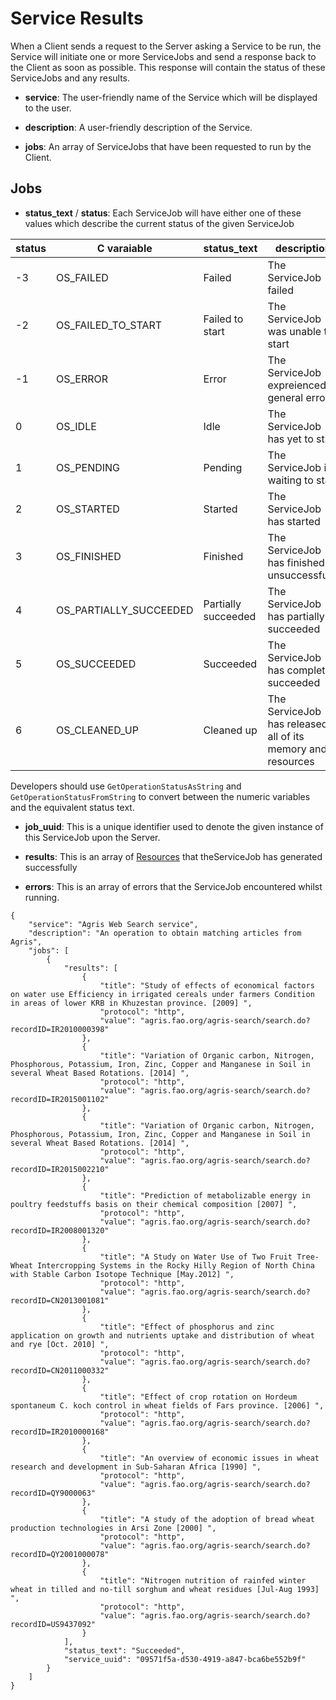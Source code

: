 ﻿# Service Results

When a Client sends a request to the Server asking a Service to be run, the Service will initiate one or more ServiceJobs and send a response back to the Client as soon as possible. This response will contain the status of these ServiceJobs and any results.


* **service**:
The user-friendly name of the Service which will be displayed to the user.

* **description**: 
A user-friendly description of the Service.

* **jobs**:
An array of ServiceJobs that have been requested to run by the Client.

## Jobs

* **status_text** / **status**: Each ServiceJob will have either one of these values which describe the current status of the given ServiceJob

 status | C varaiable | status_text | description
--- | --- | --- | ---
-3 | OS_FAILED | Failed | The ServiceJob failed
-2 | OS_FAILED_TO_START | Failed to start | The ServiceJob was unable to start
-1 | OS_ERROR | Error | The ServiceJob expreienced a general error
0 | OS_IDLE | Idle | The ServiceJob has yet to start
1 | OS_PENDING | Pending | The ServiceJob is waiting to start 
2 | OS_STARTED | Started | The ServiceJob has started
3 | OS_FINISHED | Finished | The ServiceJob has finished unsuccessfully
4 | OS_PARTIALLY_SUCCEEDED | Partially succeeded | The ServiceJob has partially succeeded
5 | OS_SUCCEEDED | Succeeded | The ServiceJob has completed succeeded
6 | OS_CLEANED_UP | Cleaned up | The ServiceJob has released all of its memory and resources

 Developers should use ```GetOperationStatusAsString``` and 
 ```GetOperationStatusFromString``` to convert between the numeric variables and the equivalent status text.

* **job_uuid**:
 This is a unique identifier used to denote the given instance of this ServiceJob upon the Server.
  
* **results**:
 This is an array of [Resources](schema#resource) that theServiceJob has generated successfully
* **errors**:
 This is an array of errors that the ServiceJob encountered whilst running.


~~~~{.json}
{
	"service": "Agris Web Search service",
	"description": "An operation to obtain matching articles from Agris",
    "jobs": [
        {
            "results": [
                {
                    "title": "Study of effects of economical factors on water use Efficiency in irrigated cereals under farmers Condition in areas of lower KRB in Khuzestan province. [2009] ",
                    "protocol": "http",
                    "value": "agris.fao.org/agris-search/search.do?recordID=IR2010000398"
                },
                {
                    "title": "Variation of Organic carbon, Nitrogen, Phosphorous, Potassium, Iron, Zinc, Copper and Manganese in Soil in several Wheat Based Rotations. [2014] ",
                    "protocol": "http",
                    "value": "agris.fao.org/agris-search/search.do?recordID=IR2015001102"
                },
                {
                    "title": "Variation of Organic carbon, Nitrogen, Phosphorous, Potassium, Iron, Zinc, Copper and Manganese in Soil in several Wheat Based Rotations. [2014] ",
                    "protocol": "http",
                    "value": "agris.fao.org/agris-search/search.do?recordID=IR2015002210"
                },
                {
                    "title": "Prediction of metabolizable energy in poultry feedstuffs basis on their chemical composition [2007] ",
                    "protocol": "http",
                    "value": "agris.fao.org/agris-search/search.do?recordID=IR2008001320"
                },
                {
                    "title": "A Study on Water Use of Two Fruit Tree-Wheat Intercropping Systems in the Rocky Hilly Region of North China with Stable Carbon Isotope Technique [May.2012] ",
                    "protocol": "http",
                    "value": "agris.fao.org/agris-search/search.do?recordID=CN2013001081"
                },
                {
                    "title": "Effect of phosphorus and zinc application on growth and nutrients uptake and distribution of wheat and rye [Oct. 2010] ",
                    "protocol": "http",
                    "value": "agris.fao.org/agris-search/search.do?recordID=CN2011000332"
                },
                {
                    "title": "Effect of crop rotation on Hordeum spontaneum C. koch control in wheat fields of Fars province. [2006] ",
                    "protocol": "http",
                    "value": "agris.fao.org/agris-search/search.do?recordID=IR2010000168"
                },
                {
                    "title": "An overview of economic issues in wheat research and development in Sub-Saharan Africa [1990] ",
                    "protocol": "http",
                    "value": "agris.fao.org/agris-search/search.do?recordID=QY9000063"
                },
                {
                    "title": "A study of the adoption of bread wheat production technologies in Arsi Zone [2000] ",
                    "protocol": "http",
                    "value": "agris.fao.org/agris-search/search.do?recordID=QY2001000078"
                },
                {
                    "title": "Nitrogen nutrition of rainfed winter wheat in tilled and no-till sorghum and wheat residues [Jul-Aug 1993] ",
                    "protocol": "http",
                    "value": "agris.fao.org/agris-search/search.do?recordID=US9437092"
                }
            ],
            "status_text": "Succeeded",
            "service_uuid": "09571f5a-d530-4919-a847-bca6be552b9f"
        }
    ]
}
~~~~ 